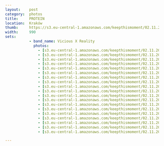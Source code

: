 ```yaml
---
layout:    post
category:  photos
title:     PROTEIN
location:  Kraków
thumb:     https://s3.eu-central-1.amazonaws.com/keepthismoment/02.11.2017.protein/IMG_3603.jpg
width:     990
sets:
           - band_name: Vicious X Reality
             photos:
               - [s3.eu-central-1.amazonaws.com/keepthismoment/02.11.2017.protein/IMG_3598.jpg, 990, 660]
               - [s3.eu-central-1.amazonaws.com/keepthismoment/02.11.2017.protein/IMG_3599.jpg, 990, 660]
               - [s3.eu-central-1.amazonaws.com/keepthismoment/02.11.2017.protein/IMG_3600.jpg, 990, 660]
               - [s3.eu-central-1.amazonaws.com/keepthismoment/02.11.2017.protein/IMG_3601.jpg, 990, 983]
               - [s3.eu-central-1.amazonaws.com/keepthismoment/02.11.2017.protein/IMG_3606.jpg, 990, 660]
               - [s3.eu-central-1.amazonaws.com/keepthismoment/02.11.2017.protein/IMG_3602.jpg, 990, 660]
               - [s3.eu-central-1.amazonaws.com/keepthismoment/02.11.2017.protein/IMG_3608.jpg, 990, 990]
               - [s3.eu-central-1.amazonaws.com/keepthismoment/02.11.2017.protein/IMG_3604.jpg, 990, 660]
               - [s3.eu-central-1.amazonaws.com/keepthismoment/02.11.2017.protein/IMG_3605.jpg, 990, 660]
               - [s3.eu-central-1.amazonaws.com/keepthismoment/02.11.2017.protein/IMG_3614.jpg, 990, 990]
               - [s3.eu-central-1.amazonaws.com/keepthismoment/02.11.2017.protein/IMG_3616.jpg, 990, 660]
               - [s3.eu-central-1.amazonaws.com/keepthismoment/02.11.2017.protein/IMG_3617.jpg, 990, 660]
               - [s3.eu-central-1.amazonaws.com/keepthismoment/02.11.2017.protein/IMG_3619.jpg, 990, 660]
               - [s3.eu-central-1.amazonaws.com/keepthismoment/02.11.2017.protein/IMG_3618.jpg, 990, 660]
               - [s3.eu-central-1.amazonaws.com/keepthismoment/02.11.2017.protein/IMG_3620.jpg, 990, 660]
               - [s3.eu-central-1.amazonaws.com/keepthismoment/02.11.2017.protein/IMG_3623.jpg, 990, 660]
               - [s3.eu-central-1.amazonaws.com/keepthismoment/02.11.2017.protein/IMG_3621.jpg, 990, 660]
               - [s3.eu-central-1.amazonaws.com/keepthismoment/02.11.2017.protein/IMG_3622.jpg, 990, 660]
               - [s3.eu-central-1.amazonaws.com/keepthismoment/02.11.2017.protein/IMG_3603.jpg, 990, 853]

---
```

